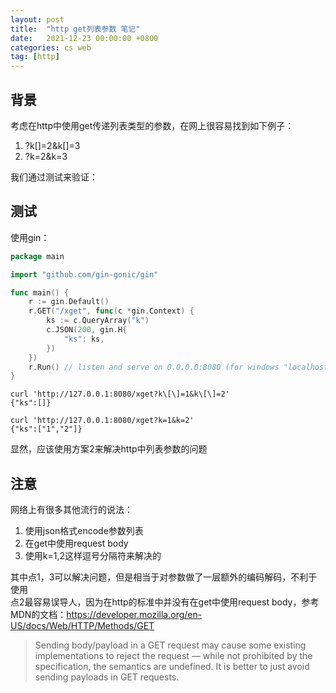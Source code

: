 ```yaml
---
layout: post
title:  "http get列表参数 笔记"
date:   2021-12-23 00:00:00 +0800
categories: cs web
tag: [http]
---
```


## 背景

考虑在http中使用get传递列表类型的参数，在网上很容易找到如下例子：

1. ?k[]=2&k[]=3
2. ?k=2&k=3

我们通过测试来验证：  

## 测试

使用gin：  

```go
package main

import "github.com/gin-gonic/gin"

func main() {
	r := gin.Default()
	r.GET("/xget", func(c *gin.Context) {
		ks := c.QueryArray("k")
		c.JSON(200, gin.H{
			"ks": ks,
		})
	})
	r.Run() // listen and serve on 0.0.0.0:8080 (for windows "localhost:8080")
}
```

```
curl 'http://127.0.0.1:8080/xget?k\[\]=1&k\[\]=2'
{"ks":[]}

curl 'http://127.0.0.1:8080/xget?k=1&k=2'
{"ks":["1","2"]}
```

显然，应该使用方案2来解决http中列表参数的问题

## 注意

网络上有很多其他流行的说法：

1. 使用json格式encode参数列表
2. 在get中使用request body
3. 使用k=1,2这样逗号分隔符来解决的

其中点1，3可以解决问题，但是相当于对参数做了一层额外的编码解码，不利于使用  
点2最容易误导人，因为在http的标准中并没有在get中使用request body，参考MDN的文档：https://developer.mozilla.org/en-US/docs/Web/HTTP/Methods/GET  

> Sending body/payload in a GET request may cause some existing implementations to reject the request — while not prohibited by the specification, the semantics are undefined. It is better to just avoid sending payloads in GET requests.
